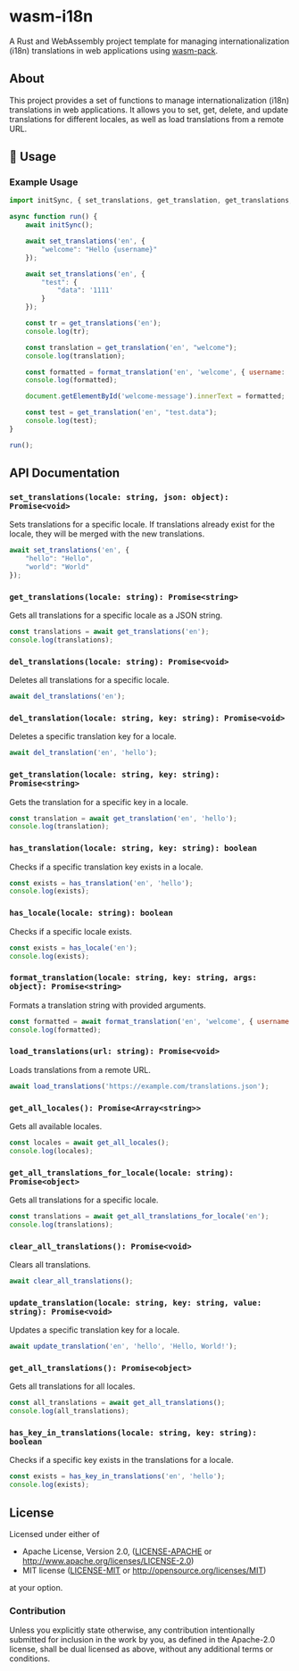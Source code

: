 # wasm-i18n

A Rust and WebAssembly project template for managing internationalization (i18n) translations in web applications using [wasm-pack](https://github.com/rustwasm/wasm-pack).

## About

This project provides a set of functions to manage internationalization (i18n) translations in web applications. It allows you to set, get, delete, and update translations for different locales, as well as load translations from a remote URL.

## 🚴 Usage

### Example Usage

```javascript
import initSync, { set_translations, get_translation, get_translations, format_translation } from 'wasm-i18n';

async function run() {
    await initSync();

    await set_translations('en', {
        "welcome": "Hello {username}"
    });

    await set_translations('en', {
        "test": {
            "data": '1111'
        }
    });

    const tr = get_translations('en');
    console.log(tr);

    const translation = get_translation('en', "welcome");
    console.log(translation);

    const formatted = format_translation('en', 'welcome', { username: 'Alice' });
    console.log(formatted);

    document.getElementById('welcome-message').innerText = formatted;

    const test = get_translation('en', "test.data");
    console.log(test);
}

run();
```

## API Documentation

### `set_translations(locale: string, json: object): Promise<void>`

Sets translations for a specific locale. If translations already exist for the locale, they will be merged with the new translations.

```javascript
await set_translations('en', {
    "hello": "Hello",
    "world": "World"
});
```

### `get_translations(locale: string): Promise<string>`

Gets all translations for a specific locale as a JSON string.

```javascript
const translations = await get_translations('en');
console.log(translations);
```

### `del_translations(locale: string): Promise<void>`

Deletes all translations for a specific locale.

```javascript
await del_translations('en');
```

### `del_translation(locale: string, key: string): Promise<void>`

Deletes a specific translation key for a locale.

```javascript
await del_translation('en', 'hello');
```

### `get_translation(locale: string, key: string): Promise<string>`

Gets the translation for a specific key in a locale.

```javascript
const translation = await get_translation('en', 'hello');
console.log(translation);
```

### `has_translation(locale: string, key: string): boolean`

Checks if a specific translation key exists in a locale.

```javascript
const exists = has_translation('en', 'hello');
console.log(exists);
```

### `has_locale(locale: string): boolean`

Checks if a specific locale exists.

```javascript
const exists = has_locale('en');
console.log(exists);
```

### `format_translation(locale: string, key: string, args: object): Promise<string>`

Formats a translation string with provided arguments.

```javascript
const formatted = await format_translation('en', 'welcome', { username: 'Alice' });
console.log(formatted);
```

### `load_translations(url: string): Promise<void>`

Loads translations from a remote URL.

```javascript
await load_translations('https://example.com/translations.json');
```

### `get_all_locales(): Promise<Array<string>>`

Gets all available locales.

```javascript
const locales = await get_all_locales();
console.log(locales);
```

### `get_all_translations_for_locale(locale: string): Promise<object>`

Gets all translations for a specific locale.

```javascript
const translations = await get_all_translations_for_locale('en');
console.log(translations);
```

### `clear_all_translations(): Promise<void>`

Clears all translations.

```javascript
await clear_all_translations();
```

### `update_translation(locale: string, key: string, value: string): Promise<void>`

Updates a specific translation key for a locale.

```javascript
await update_translation('en', 'hello', 'Hello, World!');
```

### `get_all_translations(): Promise<object>`

Gets all translations for all locales.

```javascript
const all_translations = await get_all_translations();
console.log(all_translations);
```

### `has_key_in_translations(locale: string, key: string): boolean`

Checks if a specific key exists in the translations for a locale.

```javascript
const exists = has_key_in_translations('en', 'hello');
console.log(exists);
```

## License

Licensed under either of

* Apache License, Version 2.0, ([LICENSE-APACHE](LICENSE-APACHE) or http://www.apache.org/licenses/LICENSE-2.0)
* MIT license ([LICENSE-MIT](LICENSE-MIT) or http://opensource.org/licenses/MIT)

at your option.

### Contribution

Unless you explicitly state otherwise, any contribution intentionally submitted for inclusion in the work by you, as defined in the Apache-2.0 license, shall be dual licensed as above, without any additional terms or conditions.